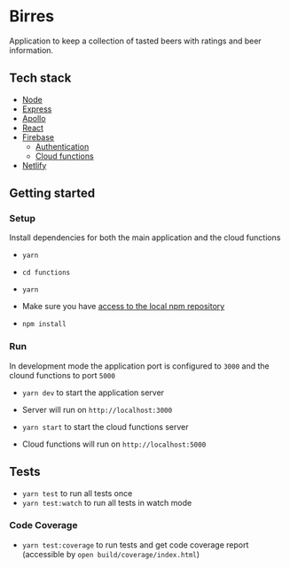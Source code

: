 # Birres

Application to keep a collection of tasted beers with ratings and beer information.

## Tech stack

- [Node](https://nodejs.org/)
- [Express](https://expressjs.com/)
- [Apollo](https://www.apollographql.com/)
- [React](https://reactjs.org/)
- [Firebase](https://firebase.google.com/)
  - [Authentication](https://firebase.google.com/docs/auth)
  - [Cloud functions](https://firebase.google.com/docs/functions)
- [Netlify](https://www.netlify.com/)

## Getting started

### Setup

Install dependencies for both the main application and the cloud functions

* `yarn`

* `cd functions`
* `yarn`

* Make sure you have [access to the local npm repository](#using-internal-npm-repository)
* `npm install`

### Run

In development mode the application port is configured to `3000` and the clound functions to port `5000`

* `yarn dev` to start the application server
* Server will run on `http://localhost:3000`

* `yarn start` to start the cloud functions server
* Cloud functions will run on `http://localhost:5000`

## Tests

* `yarn test` to run all tests once
* `yarn test:watch` to run all tests in watch mode

### Code Coverage

* `yarn test:coverage` to run tests and get code coverage report (accessible by `open build/coverage/index.html`)